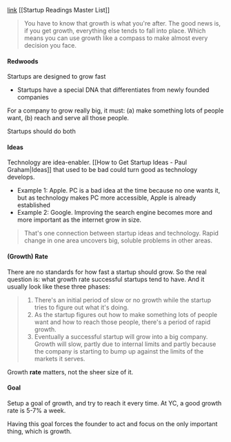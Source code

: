 [link](https://www.paulgraham.com/growth.html)
[[Startup Readings Master List]]

> You have to know that growth is what you're after. The good news is, if you get growth, everything else tends to fall into place. Which means you can use growth like a compass to make almost every decision you face.
#### Redwoods
Startups are designed to grow fast
- Startups have a special DNA that differentiates from newly founded companies

For a company to grow really big, it must:
(a) make something lots of people want,
(b) reach and serve all those people.

Startups should do both

#### Ideas
Technology are idea-enabler. [[How to Get Startup Ideas - Paul Graham|Ideas]] that used to be bad could turn good as technology develops.
- Example 1: Apple. PC is a bad idea at the time because no one wants it, but as technology makes PC more accessible, Apple is already established
- Example 2: Google. Improving the search engine becomes more and more important as the internet grow in size.

> That's one connection between startup ideas and technology. Rapid change in one area uncovers big, soluble problems in other areas.

#### (Growth) Rate
There are no standards for how fast a startup should grow.
So the real question is: what growth rate successful startups tend to have. And it usually look like these three phases:
> 1. There's an initial period of slow or no growth while the startup tries to figure out what it's doing.
> 2. As the startup figures out how to make something lots of people want and how to reach those people, there's a period of rapid growth.
> 3. Eventually a successful startup will grow into a big company. Growth will slow, partly due to internal limits and partly because the company is starting to bump up against the limits of the markets it serves.

Growth **rate** matters, not the sheer size of it.

#### Goal
Setup a goal of growth, and try to reach it every time. At YC, a good growth rate is 5-7% a week.

Having this goal forces the founder to act and focus on the only important thing, which is growth. 